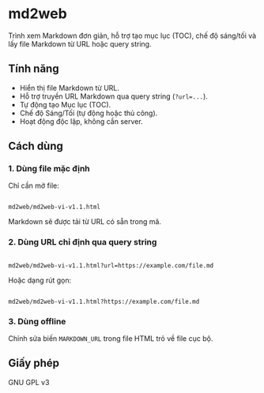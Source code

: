 # md2web

Trình xem Markdown đơn giản, hỗ trợ tạo mục lục (TOC), chế độ sáng/tối và lấy file Markdown từ URL hoặc query string.

## Tính năng
- Hiển thị file Markdown từ URL.
- Hỗ trợ truyền URL Markdown qua query string (`?url=...`).
- Tự động tạo Mục lục (TOC).
- Chế độ Sáng/Tối (tự động hoặc thủ công).
- Hoạt động độc lập, không cần server.

## Cách dùng

### 1. Dùng file mặc định
Chỉ cần mở file:
```

md2web/md2web-vi-v1.1.html

```
Markdown sẽ được tải từ URL có sẵn trong mã.

### 2. Dùng URL chỉ định qua query string
```

md2web/md2web-vi-v1.1.html?url=https://example.com/file.md

```
Hoặc dạng rút gọn:
```

md2web/md2web-vi-v1.1.html?https://example.com/file.md

```

### 3. Dùng offline
Chỉnh sửa biến `MARKDOWN_URL` trong file HTML trỏ về file cục bộ.


## Giấy phép
GNU GPL v3

